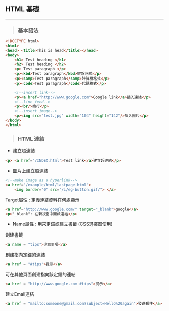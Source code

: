 ## HTML 基礎
***
> ### 基本語法
```html
<!DOCTYPE html>
<html>
<head> <title>This is head</title></head>
<body>
    <h1> Test heading </h1>
    <h2> Test heading </h2>
    <p> Test paragraph </p>
    <p><kbd>Test paragraph</kbd>鍵盤格式</p>
    <p><samp>Test paragraph</samp>計算機格式</p>
    <p><code>Test paragraph</code>代碼格式</p>

    <!--insert link-->
    <p><a href="http://www.google.com">Google link</a>插入連結</p>
    <!--line feed-->
    <p><br/>換行</p>
    <!--insert image-->
    <p><img src="test.jpg" width="104" height="142"/>插入圖片</p>
</body>
</html>
```

> ### HTML 連結

- 建立超連結
```html
<p> <a href="/INDEX.html">Test link</a>建立超連結</p>
```

- 圖片上建立超連結
```html
<!--make image as a hyperlink-->
<a href="/example/html/lastpage.html">
    <img border="0" src="/i/eg-button.gif/"> </a>
```
 Target屬性 : 定義連結資料在何處顯示

```html
<a href="http://www.google.com/" target="_blank">google</a>
<p>"_blank": 在新視窗中開啟連結</p>
```  




- Name屬性 : 用來定錨或建立書籤 (CSS選擇器使用)

 創建書籤
```html
<a name = "tips">注意事項</a>
```

創建指向定錨的連結
```html
<a href = "#tips">提示</a>
```

可在其他頁面創建指向該定錨的連結
```html
<a href = "http://www.google.com #tips">提示</a>
```

建立Email連結
```html
<a href = "mailto:someone@gmail.com?subject=Hello%20again">發送郵件</a>
```







